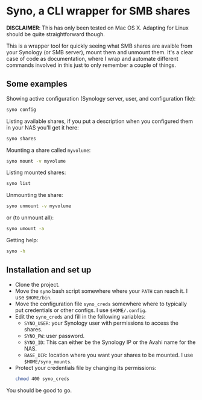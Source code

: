 # Syno, a CLI wrapper for SMB shares

**DISCLAIMER**: This has only been tested on Mac OS X. Adapting for Linux should be quite straightforward though.

This is a wrapper tool for quickly seeing what SMB shares are avaible from your Synology (or SMB server), mount them and unmount them. It's a clear case of code as documentation, where I wrap and automate different commands involved in this just to only remember a couple of things.

## Some examples

Showing active configuration (Synology server, user, and configuration file):
```bash
syno config
```

Listing available shares, if you put a description when you configured them in your NAS you'll get it here:
```bash
syno shares
```

Mounting a share called `myvolume`:
```bash
syno mount -v myvolume
```

Listing mounted shares:
```bash
syno list
```

Unmounting the share:
```bash
syno unmount -v myvolume
```

or (to unmount all):
```bash
syno umount -a
```

Getting help:
```bash
syno -h
```

## Installation and set up

- Clone the project.
- Move the `syno` bash script somewhere where your `PATH` can reach it. I use `$HOME/bin`.
- Move the configuration file `syno_creds` somewhere where to typically put credentials or other configs. I use `$HOME/.config`.
- Edit the `syno_creds` and fill in the following variables:
    - `SYNO_USER`: your Synology user with permissions to access the shares.
    - `SYNO_PW`: user password.
    - `SYNO_ID`: This can either be the Synology IP or the Avahi name for the NAS.
    - `BASE_DIR`: location where you want your shares to be mounted. I use `$HOME/syno_mounts`.
- Protect your credentials file by changing its permissions:
    ```bash
    chmod 400 syno_creds
    ````

You should be good to go.
